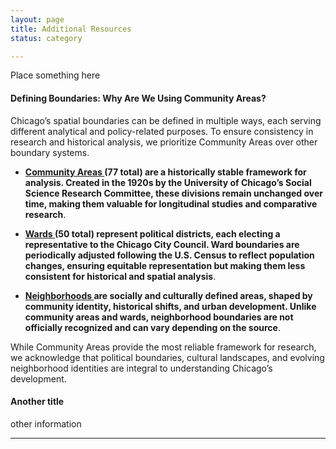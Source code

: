```yaml
---
layout: page
title: Additional Resources
status: category

---
```

Place something here



#### Defining Boundaries: Why Are We Using Community Areas?
>
<p> Chicago’s spatial boundaries can be defined in multiple ways, each serving different analytical and policy-related purposes. To ensure consistency in research and historical analysis, we prioritize Community Areas over other boundary systems. </p>

>

<ul>
<li><strong> <a href="https://data.cityofchicago.org/Facilities-Geographic-Boundaries/Boundaries-Community-Areas-current-/cauq-8yn6" target="_blank"> Community Areas </a> (77 total) are a historically stable framework for analysis. Created in the 1920s by the University of Chicago’s Social Science Research Committee, these divisions remain unchanged over time, making them valuable for longitudinal studies and comparative research</strong>.</li> 

>

<li><strong><a href="https://data.cityofchicago.org/Facilities-Geographic-Boundaries/Boundaries-Wards-2015-2023-/sp34-6z76" target="_blank"> Wards </a> (50 total) represent political districts, each electing a representative to the Chicago City Council. Ward boundaries are periodically adjusted following the U.S. Census to reflect population changes, ensuring equitable representation but making them less consistent for historical and spatial analysis</strong>.</li> 

>

<li><strong><a href="https://data.cityofchicago.org/Facilities-Geographic-Boundaries/Boundaries-Neighborhoods/bbvz-uum9" target="_blank"> Neighborhoods </a> are socially and culturally defined areas, shaped by community identity, historical shifts, and urban development. Unlike community areas and wards, neighborhood boundaries are not officially recognized and can vary depending on the source</strong>.</li> 
</ul>

>

<p>While Community Areas provide the most reliable framework for research, we acknowledge that political boundaries, cultural landscapes, and evolving neighborhood identities are integral to understanding Chicago’s development.</p>

#### Another title
>
other information
>
---